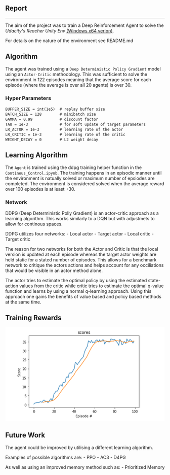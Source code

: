 ## Report
---
The aim of the project was to train a Deep Reinforcement Agent to solve the *_Udacity's Reacher Unity Env_* [(Windows x64 verion)](https://s3-us-west-1.amazonaws.com/udacity-drlnd/P2/Reacher/one_agent/Reacher_Windows_x86_64.zip). 

For details on the nature of the environment see README.md

## Algorithm

The agent was trained using a `Deep Deterministic Policy Gradient` model using an `Actor-Critic` methodology. This was sufficient to solve the environment in 122 episodes meaning that the  average score for each episode (where the average is over all 20 agents) is over 30.


### Hyper Parameters  

```
BUFFER_SIZE = int(1e5)  # replay buffer size
BATCH_SIZE = 128        # minibatch size
GAMMA = 0.99            # discount factor
TAU = 1e-3              # for soft update of target parameters
LR_ACTOR = 1e-3         # learning rate of the actor 
LR_CRITIC = 1e-3        # learning rate of the critic
WEIGHT_DECAY = 0        # L2 weight decay
```

## Learning Algorithm 
The `Agent` is trained using the ddpg training helper function in the `Continous_Control.ipynb`. The training happens in an episodic manner until the environment is natually solved or maximum number of epsiodes are completed. The environment is considered solved when the average reward over 100 episodes is at least +30.

###  Network
DDPG (Deep Deterministic Poliy Gradient) is an actor-critic approach as a learning algorithm. This works similarly to a DQN but with adjustmets to allow for continous spaces.

DDPG utilizes four networks: 
    - Local actor
    - Target actor
    - Local critic 
    - Target critic 

The reason for two networks for both the Actor and Critic is that the local version is updated at each episode whereas the target actor weights are held static for a stated number of episodes. This allows for a benchmark network to critique the actors actions and helps account for any occiliations that would be visible in an actor method alone.  

The actor tries to estimate the optimal policy by using the estimated state-action values from the critic while critic tries to estimate the optimal q-value function and learns by using a normal q-learning approach. Using this approach one gains the benefits of value based and policy based methods at the same time.

## Training Rewards
![Plot of Rewards](rewardplot.png)

## Future Work
The agent could be improved by utilising a different learning algorithm. 

Examples of possible algorithms are:
    - PPO
    - AC3
    - D4PG
    
As well as using an improved memory method such as:
    - Prioritized Memory